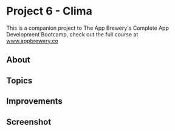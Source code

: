# Project 6 - Clima

This is a companion project to The App Brewery's Complete App Development Bootcamp, check out the full course at 
<br>www.appbrewery.co

## About

## Topics

## Improvements

## Screenshot

